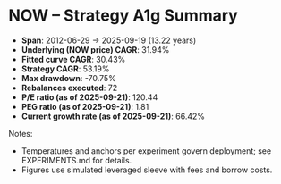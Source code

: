 # NOW – Strategy A1g Summary

- **Span**: 2012-06-29 → 2025-09-19 (13.22 years)
- **Underlying (NOW price) CAGR**: 31.94%
- **Fitted curve CAGR**: 30.43%
- **Strategy CAGR**: 53.19%
- **Max drawdown**: -70.75%
- **Rebalances executed**: 72
- **P/E ratio (as of 2025-09-21)**: 120.44
- **PEG ratio (as of 2025-09-21)**: 1.81
- **Current growth rate (as of 2025-09-21)**: 66.42%

Notes:

- Temperatures and anchors per experiment govern deployment; see EXPERIMENTS.md for details.
- Figures use simulated leveraged sleeve with fees and borrow costs.

